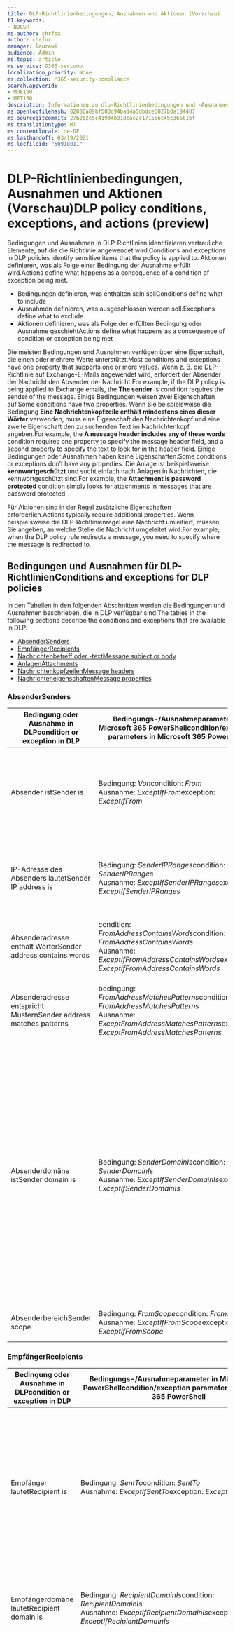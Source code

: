 ```yaml
---
title: DLP-Richtlinienbedingungen, Ausnahmen und Aktionen (Vorschau)
f1.keywords:
- NOCSH
ms.author: chrfox
author: chrfox
manager: laurawi
audience: Admin
ms.topic: article
ms.service: O365-seccomp
localization_priority: None
ms.collection: M365-security-compliance
search.appverid:
- MOE150
- MET150
description: Informationen zu dlp-Richtlinienbedingungen und -Ausnahmen
ms.openlocfilehash: 02880a89bf580d94bad4a5dbdce5027b0a194487
ms.sourcegitcommit: 27b2b2e5c41934b918cac2c171556c45e36661bf
ms.translationtype: MT
ms.contentlocale: de-DE
ms.lasthandoff: 03/19/2021
ms.locfileid: "50918011"
---
```

# <a name="dlp-policy-conditions-exceptions-and-actions-preview"></a><span data-ttu-id="856a9-103">DLP-Richtlinienbedingungen, Ausnahmen und Aktionen (Vorschau)</span><span class="sxs-lookup"><span data-stu-id="856a9-103">DLP policy conditions, exceptions, and actions (preview)</span></span>

<span data-ttu-id="856a9-104">Bedingungen und Ausnahmen in DLP-Richtlinien identifizieren vertrauliche Elemente, auf die die Richtlinie angewendet wird.</span><span class="sxs-lookup"><span data-stu-id="856a9-104">Conditions and exceptions in DLP policies identify sensitive items that the policy is applied to.</span></span> <span data-ttu-id="856a9-105">Aktionen definieren, was als Folge einer Bedingung der Ausnahme erfüllt wird.</span><span class="sxs-lookup"><span data-stu-id="856a9-105">Actions define what happens as a consequence of a condition of exception being met.</span></span>

- <span data-ttu-id="856a9-106">Bedingungen definieren, was enthalten sein soll</span><span class="sxs-lookup"><span data-stu-id="856a9-106">Conditions define what to include</span></span>
- <span data-ttu-id="856a9-107">Ausnahmen definieren, was ausgeschlossen werden soll.</span><span class="sxs-lookup"><span data-stu-id="856a9-107">Exceptions define what to exclude.</span></span>
- <span data-ttu-id="856a9-108">Aktionen definieren, was als Folge der erfüllten Bedingung oder Ausnahme geschieht</span><span class="sxs-lookup"><span data-stu-id="856a9-108">Actions define what happens as a consequence of condition or exception being met</span></span>
 
<span data-ttu-id="856a9-109">Die meisten Bedingungen und Ausnahmen verfügen über eine Eigenschaft, die einen oder mehrere Werte unterstützt.</span><span class="sxs-lookup"><span data-stu-id="856a9-109">Most conditions and exceptions have one property that supports one or more values.</span></span> <span data-ttu-id="856a9-110">Wenn z. B. die DLP-Richtlinie auf  Exchange-E-Mails angewendet wird, erfordert der Absender der Nachricht den Absender der Nachricht.</span><span class="sxs-lookup"><span data-stu-id="856a9-110">For example, if the DLP policy is being applied to Exchange emails, the **The sender** is condition requires the sender of the message.</span></span> <span data-ttu-id="856a9-111">Einige Bedingungen weisen zwei Eigenschaften auf.</span><span class="sxs-lookup"><span data-stu-id="856a9-111">Some conditions have two properties.</span></span> <span data-ttu-id="856a9-112">Wenn Sie beispielsweise die Bedingung **Eine Nachrichtenkopfzeile enthält mindestens eines dieser Wörter** verwenden, muss eine Eigenschaft den Nachrichtenkopf und eine zweite Eigenschaft den zu suchenden Text im Nachrichtenkopf angeben.</span><span class="sxs-lookup"><span data-stu-id="856a9-112">For example, the **A message header includes any of these words** condition requires one property to specify the message header field, and a second property to specify the text to look for in the header field.</span></span> <span data-ttu-id="856a9-113">Einige Bedingungen oder Ausnahmen haben keine Eigenschaften.</span><span class="sxs-lookup"><span data-stu-id="856a9-113">Some conditions or exceptions don’t have any properties.</span></span> <span data-ttu-id="856a9-114">Die Anlage ist beispielsweise **kennwortgeschützt** und sucht einfach nach Anlagen in Nachrichten, die kennwortgeschützt sind.</span><span class="sxs-lookup"><span data-stu-id="856a9-114">For example, the **Attachment is password protected** condition simply looks for attachments in messages that are password protected.</span></span>

<span data-ttu-id="856a9-115">Für Aktionen sind in der Regel zusätzliche Eigenschaften erforderlich.</span><span class="sxs-lookup"><span data-stu-id="856a9-115">Actions typically require additional properties.</span></span> <span data-ttu-id="856a9-116">Wenn beispielsweise die DLP-Richtlinienregel eine Nachricht umleitiert, müssen Sie angeben, an welche Stelle die Nachricht umgeleitet wird.</span><span class="sxs-lookup"><span data-stu-id="856a9-116">For example, when the DLP policy rule redirects a message, you need to specify where the message is redirected to.</span></span> 
<!-- Some actions have multiple properties that are available or required. For example, when the rule adds a header field to the message header, you need to specify both the name and value of the header. When the rule adds a disclaimer to messages, you need to specify the disclaimer text, but you can also specify where to insert the text, or what to do if the disclaimer can't be added to the message. Typically, you can configure multiple actions in a rule, but some actions are exclusive. For example, one rule can't reject and redirect the same message.-->

## <a name="conditions-and-exceptions-for-dlp-policies"></a><span data-ttu-id="856a9-117">Bedingungen und Ausnahmen für DLP-Richtlinien</span><span class="sxs-lookup"><span data-stu-id="856a9-117">Conditions and exceptions for DLP policies</span></span>

<span data-ttu-id="856a9-118">In den Tabellen in den folgenden Abschnitten werden die Bedingungen und Ausnahmen beschrieben, die in DLP verfügbar sind.</span><span class="sxs-lookup"><span data-stu-id="856a9-118">The tables in the following sections describe the conditions and exceptions that are available in DLP.</span></span>

- [<span data-ttu-id="856a9-119">Absender</span><span class="sxs-lookup"><span data-stu-id="856a9-119">Senders</span></span>](#senders)
- [<span data-ttu-id="856a9-120">Empfänger</span><span class="sxs-lookup"><span data-stu-id="856a9-120">Recipients</span></span>](#recipients)
- [<span data-ttu-id="856a9-121">Nachrichtenbetreff oder -text</span><span class="sxs-lookup"><span data-stu-id="856a9-121">Message subject or body</span></span>](#message-subject-or-body)
- [<span data-ttu-id="856a9-122">Anlagen</span><span class="sxs-lookup"><span data-stu-id="856a9-122">Attachments</span></span>](#attachments)
- [<span data-ttu-id="856a9-123">Nachrichtenkopfzeilen</span><span class="sxs-lookup"><span data-stu-id="856a9-123">Message headers</span></span>](#message-headers)
- [<span data-ttu-id="856a9-124">Nachrichteneigenschaften</span><span class="sxs-lookup"><span data-stu-id="856a9-124">Message properties</span></span>](#message-properties)

### <a name="senders"></a><span data-ttu-id="856a9-125">Absender</span><span class="sxs-lookup"><span data-stu-id="856a9-125">Senders</span></span>


|<span data-ttu-id="856a9-126">**Bedingung oder Ausnahme in DLP**</span><span class="sxs-lookup"><span data-stu-id="856a9-126">**condition or exception in DLP**</span></span>  |<span data-ttu-id="856a9-127">**Bedingungs-/Ausnahmeparameter in Microsoft 365 PowerShell**</span><span class="sxs-lookup"><span data-stu-id="856a9-127">**condition/exception parameters in Microsoft 365 PowerShell**</span></span> |<span data-ttu-id="856a9-128">**Eigenschaftstyp**</span><span class="sxs-lookup"><span data-stu-id="856a9-128">**property type**</span></span>  |<span data-ttu-id="856a9-129">**description**</span><span class="sxs-lookup"><span data-stu-id="856a9-129">**description**</span></span>|
|---------|---------|---------|---------|
|<span data-ttu-id="856a9-130">Absender ist</span><span class="sxs-lookup"><span data-stu-id="856a9-130">Sender is</span></span> |<span data-ttu-id="856a9-131">Bedingung: *Von*</span><span class="sxs-lookup"><span data-stu-id="856a9-131">condition: *From*</span></span> <br/> <span data-ttu-id="856a9-132">Ausnahme: *ExceptIfFrom*</span><span class="sxs-lookup"><span data-stu-id="856a9-132">exception: *ExceptIfFrom*</span></span>      |<span data-ttu-id="856a9-133">Addresses</span><span class="sxs-lookup"><span data-stu-id="856a9-133">Addresses</span></span> |     <span data-ttu-id="856a9-134">Nachrichten, die von den angegebenen Postfächern, E-Mail-Benutzern, E-Mail-Kontakten oder Microsoft 365-Gruppen in der Organisation gesendet werden.</span><span class="sxs-lookup"><span data-stu-id="856a9-134">Messages that are sent by the specified mailboxes, mail users, mail contacts, or Microsoft 365 groups in the organization.</span></span>|
|<span data-ttu-id="856a9-135">IP-Adresse des Absenders lautet</span><span class="sxs-lookup"><span data-stu-id="856a9-135">Sender IP address is</span></span>     |<span data-ttu-id="856a9-136">Bedingung: *SenderIPRanges*</span><span class="sxs-lookup"><span data-stu-id="856a9-136">condition: *SenderIPRanges*</span></span><br/> <span data-ttu-id="856a9-137">Ausnahme: *ExceptIfSenderIPRanges*</span><span class="sxs-lookup"><span data-stu-id="856a9-137">exception: *ExceptIfSenderIPRanges*</span></span>         |  <span data-ttu-id="856a9-138">IPAddressRanges</span><span class="sxs-lookup"><span data-stu-id="856a9-138">IPAddressRanges</span></span>       | <span data-ttu-id="856a9-139">Nachrichten, in denen die IP-Adresse des Absenders der angegebenen IP-Adresse entsprecht oder innerhalb des angegebenen IP-Adressbereichs liegt.</span><span class="sxs-lookup"><span data-stu-id="856a9-139">Messages where the sender's IP address matches the specified IP address, or falls within the specified IP address range.</span></span>       |
|<span data-ttu-id="856a9-140">Absenderadresse enthält Wörter</span><span class="sxs-lookup"><span data-stu-id="856a9-140">Sender address contains words</span></span>   | <span data-ttu-id="856a9-141">condition: *FromAddressContainsWords*</span><span class="sxs-lookup"><span data-stu-id="856a9-141">condition: *FromAddressContainsWords*</span></span> <br/> <span data-ttu-id="856a9-142">Ausnahme: *ExceptIfFromAddressContainsWords*</span><span class="sxs-lookup"><span data-stu-id="856a9-142">exception: *ExceptIfFromAddressContainsWords*</span></span>        |   <span data-ttu-id="856a9-143">Words</span><span class="sxs-lookup"><span data-stu-id="856a9-143">Words</span></span>      |   <span data-ttu-id="856a9-144">Nachrichten, die die angegebenen Wörter in der E-Mail-Adresse des Absenders enthalten.</span><span class="sxs-lookup"><span data-stu-id="856a9-144">Messages that contain the specified words in the sender's email address.</span></span>|
| <span data-ttu-id="856a9-145">Absenderadresse entspricht Mustern</span><span class="sxs-lookup"><span data-stu-id="856a9-145">Sender address matches patterns</span></span>    | <span data-ttu-id="856a9-146">bedingung: *FromAddressMatchesPatterns*</span><span class="sxs-lookup"><span data-stu-id="856a9-146">condition: *FromAddressMatchesPatterns*</span></span> <br/> <span data-ttu-id="856a9-147">Ausnahme: *ExceptFromAddressMatchesPatterns*</span><span class="sxs-lookup"><span data-stu-id="856a9-147">exception: *ExceptFromAddressMatchesPatterns*</span></span>       |      <span data-ttu-id="856a9-148">Muster</span><span class="sxs-lookup"><span data-stu-id="856a9-148">Patterns</span></span>   |  <span data-ttu-id="856a9-149">Nachrichten, bei denen die E-Mail-Adresse des Absenders Textmuster enthält, die mit dem angegebenen regulären Ausdruck übereinstimmen.</span><span class="sxs-lookup"><span data-stu-id="856a9-149">Messages where the sender's email address contains text patterns that match the specified regular expressions.</span></span>  |
|<span data-ttu-id="856a9-150">Absenderdomäne ist</span><span class="sxs-lookup"><span data-stu-id="856a9-150">Sender domain is</span></span>  |  <span data-ttu-id="856a9-151">Bedingung: *SenderDomainIs*</span><span class="sxs-lookup"><span data-stu-id="856a9-151">condition: *SenderDomainIs*</span></span> <br/> <span data-ttu-id="856a9-152">Ausnahme: *ExceptIfSenderDomainIs*</span><span class="sxs-lookup"><span data-stu-id="856a9-152">exception: *ExceptIfSenderDomainIs*</span></span>       |<span data-ttu-id="856a9-153">DomainName</span><span class="sxs-lookup"><span data-stu-id="856a9-153">DomainName</span></span>         |     <span data-ttu-id="856a9-154">Nachrichten, bei denen die Domäne der E-Mail-Adresse des Absenders dem angegebenen Wert entspricht.</span><span class="sxs-lookup"><span data-stu-id="856a9-154">Messages where the domain of the sender's email address matches the specified value.</span></span> <span data-ttu-id="856a9-155">Wenn Sie Absenderdomänen  suchen müssen, die die angegebene Domäne enthalten (z. B. eine beliebige Unterdomäne einer Domäne), verwenden Sie **die** Bedingung Absenderadresse entspricht (*FromAddressMatchesPatterns*) und geben Sie die Domäne mit der Syntax " \. domain \. com$" an.</span><span class="sxs-lookup"><span data-stu-id="856a9-155">If you need to find sender domains that *contain* the specified domain (for example, any subdomain of a domain), use **The sender address matches**(*FromAddressMatchesPatterns*) condition and specify the domain by using the syntax: '\.domain\.com$'.</span></span>    |
|<span data-ttu-id="856a9-156">Absenderbereich</span><span class="sxs-lookup"><span data-stu-id="856a9-156">Sender scope</span></span>    | <span data-ttu-id="856a9-157">Bedingung: *FromScope*</span><span class="sxs-lookup"><span data-stu-id="856a9-157">condition: *FromScope*</span></span> <br/> <span data-ttu-id="856a9-158">Ausnahme: *ExceptIfFromScope*</span><span class="sxs-lookup"><span data-stu-id="856a9-158">exception: *ExceptIfFromScope*</span></span>    | <span data-ttu-id="856a9-159">UserScopeFrom</span><span class="sxs-lookup"><span data-stu-id="856a9-159">UserScopeFrom</span></span>    |    <span data-ttu-id="856a9-160">Nachrichten, die von internen oder externen Absendern gesendet werden.</span><span class="sxs-lookup"><span data-stu-id="856a9-160">Messages that are sent by either internal or external senders.</span></span>    |

### <a name="recipients"></a><span data-ttu-id="856a9-161">Empfänger</span><span class="sxs-lookup"><span data-stu-id="856a9-161">Recipients</span></span>

|<span data-ttu-id="856a9-162">**Bedingung oder Ausnahme in DLP**</span><span class="sxs-lookup"><span data-stu-id="856a9-162">**condition or exception in DLP**</span></span>| <span data-ttu-id="856a9-163">**Bedingungs-/Ausnahmeparameter in Microsoft 365 PowerShell**</span><span class="sxs-lookup"><span data-stu-id="856a9-163">**condition/exception parameters in Microsoft 365 PowerShell**</span></span> |    <span data-ttu-id="856a9-164">**Eigenschaftstyp**</span><span class="sxs-lookup"><span data-stu-id="856a9-164">**property type**</span></span> | <span data-ttu-id="856a9-165">**description**</span><span class="sxs-lookup"><span data-stu-id="856a9-165">**description**</span></span>|
|---------|---------|---------|---------|
|<span data-ttu-id="856a9-166">Empfänger lautet</span><span class="sxs-lookup"><span data-stu-id="856a9-166">Recipient is</span></span>|  <span data-ttu-id="856a9-167">Bedingung: *SentTo*</span><span class="sxs-lookup"><span data-stu-id="856a9-167">condition: *SentTo*</span></span> <br/> <span data-ttu-id="856a9-168">Ausnahme: *ExceptIfSentTo*</span><span class="sxs-lookup"><span data-stu-id="856a9-168">exception: *ExceptIfSentTo*</span></span> | <span data-ttu-id="856a9-169">Addresses</span><span class="sxs-lookup"><span data-stu-id="856a9-169">Addresses</span></span> | <span data-ttu-id="856a9-p105">Nachrichten, bei denen es sich bei einem der Empfänger um das angegebene Postfach, den E-Mail-Benutzer oder den E-Mail-Kontakt in der Organisation handelt. Die Empfänger können in den Feldern **To**, **Cc** oder **Bcc** der Nachricht angegeben werden.  </span><span class="sxs-lookup"><span data-stu-id="856a9-p105">Messages where one of the recipients is the specified mailbox, mail user, or mail contact in the organization. The recipients can be in the **To**, **Cc**, or **Bcc** fields of the message.</span></span>|
|<span data-ttu-id="856a9-172">Empfängerdomäne lautet</span><span class="sxs-lookup"><span data-stu-id="856a9-172">Recipient domain is</span></span>|   <span data-ttu-id="856a9-173">Bedingung: *RecipientDomainIs*</span><span class="sxs-lookup"><span data-stu-id="856a9-173">condition: *RecipientDomainIs*</span></span> <br/> <span data-ttu-id="856a9-174">Ausnahme: *ExceptIfRecipientDomainIs*</span><span class="sxs-lookup"><span data-stu-id="856a9-174">exception: *ExceptIfRecipientDomainIs*</span></span> |   <span data-ttu-id="856a9-175">DomainName</span><span class="sxs-lookup"><span data-stu-id="856a9-175">DomainName</span></span> |    <span data-ttu-id="856a9-176">Nachrichten, bei denen die Domäne der E-Mail-Adresse des Absenders dem angegebenen Wert entspricht.</span><span class="sxs-lookup"><span data-stu-id="856a9-176">Messages where the domain of the sender's email address matches the specified value.</span></span>|
|<span data-ttu-id="856a9-177">Empfängeradresse enthält Wörter</span><span class="sxs-lookup"><span data-stu-id="856a9-177">Recipient address contains words</span></span>|  <span data-ttu-id="856a9-178">condition: *AnyOfRecipientAddressContainsWords*</span><span class="sxs-lookup"><span data-stu-id="856a9-178">condition: *AnyOfRecipientAddressContainsWords*</span></span> <br/> <span data-ttu-id="856a9-179">Ausnahme: *ExceptIfAnyOfRecipientAddressContainsWords*</span><span class="sxs-lookup"><span data-stu-id="856a9-179">exception: *ExceptIfAnyOfRecipientAddressContainsWords*</span></span>|  <span data-ttu-id="856a9-180">Words</span><span class="sxs-lookup"><span data-stu-id="856a9-180">Words</span></span>|  <span data-ttu-id="856a9-181">Nachrichten, die die angegebenen Wörter in der E-Mail-Adresse des Empfängers enthalten.</span><span class="sxs-lookup"><span data-stu-id="856a9-181">Messages that contain the specified words in the recipient's email address.</span></span> <br/><span data-ttu-id="856a9-p106">**Hinweis**: Diese Bedingung berücksichtigt keine Nachrichten, die an Proxyadressen des Empfängers gesendet werden. Es werden nur Nachrichten berücksichtigt, die an die primäre E-Mail-Adresse des Empfängers gesendet werden.</span><span class="sxs-lookup"><span data-stu-id="856a9-p106">**Note**: This condition doesn't consider messages that are sent to recipient proxy addresses. It only matches messages that are sent to the recipient's primary email address.</span></span>|
|<span data-ttu-id="856a9-184">Empfängeradresse entspricht Mustern</span><span class="sxs-lookup"><span data-stu-id="856a9-184">Recipient address matches patterns</span></span>| <span data-ttu-id="856a9-185">condition: *AnyOfRecipientAddressMatchesPatterns*</span><span class="sxs-lookup"><span data-stu-id="856a9-185">condition: *AnyOfRecipientAddressMatchesPatterns*</span></span> <br/> <span data-ttu-id="856a9-186">Ausnahme: *ExceptIfAnyOfRecipientAddressMatchesPatterns*</span><span class="sxs-lookup"><span data-stu-id="856a9-186">exception: *ExceptIfAnyOfRecipientAddressMatchesPatterns*</span></span>| <span data-ttu-id="856a9-187">Muster</span><span class="sxs-lookup"><span data-stu-id="856a9-187">Patterns</span></span>    |<span data-ttu-id="856a9-188">Nachrichten, bei denen die E-Mail-Adresse des Empfängers Textmuster enthält, die mit dem angegebenen regulären Ausdruck übereinstimmen.</span><span class="sxs-lookup"><span data-stu-id="856a9-188">Messages where a recipient's email address contains text patterns that match the specified regular expressions.</span></span> <br/> <span data-ttu-id="856a9-p107">**Hinweis**: Diese Bedingung berücksichtigt keine Nachrichten, die an Proxyadressen des Empfängers gesendet werden. Es werden nur Nachrichten berücksichtigt, die an die primäre E-Mail-Adresse des Empfängers gesendet werden.</span><span class="sxs-lookup"><span data-stu-id="856a9-p107">**Note**: This condition doesn't consider messages that are sent to recipient proxy addresses. It only matches messages that are sent to the recipient's primary email address.</span></span>|
|<span data-ttu-id="856a9-191">An Mitglied von gesendet</span><span class="sxs-lookup"><span data-stu-id="856a9-191">Sent to member of</span></span>| <span data-ttu-id="856a9-192">Bedingung: *SentToMemberOf*</span><span class="sxs-lookup"><span data-stu-id="856a9-192">condition: *SentToMemberOf*</span></span> <br/> <span data-ttu-id="856a9-193">Ausnahme: *ExceptIfSentToMemberOf*</span><span class="sxs-lookup"><span data-stu-id="856a9-193">exception: *ExceptIfSentToMemberOf*</span></span>|  <span data-ttu-id="856a9-194">Addresses</span><span class="sxs-lookup"><span data-stu-id="856a9-194">Addresses</span></span>|  <span data-ttu-id="856a9-195">Nachrichten, die Empfänger enthalten, die Mitglied der angegebenen Verteilergruppe, E-Mail-aktivierten Sicherheitsgruppe oder Microsoft 365-Gruppe sind.</span><span class="sxs-lookup"><span data-stu-id="856a9-195">Messages that contain recipients who are members of the specified distribution group, mail-enabled security group, or Microsoft 365 group.</span></span> <span data-ttu-id="856a9-196">Die Gruppe kann in den Feldern **To**, **Cc** oder **Bcc** der Nachricht sein.</span><span class="sxs-lookup"><span data-stu-id="856a9-196">The group can be in the **To**, **Cc**, or **Bcc** fields of the message.</span></span>|

### <a name="message-subject-or-body"></a><span data-ttu-id="856a9-197">Nachrichtenbetreff oder -text</span><span class="sxs-lookup"><span data-stu-id="856a9-197">Message subject or body</span></span>

|<span data-ttu-id="856a9-198">**Bedingung oder Ausnahme in DLP**</span><span class="sxs-lookup"><span data-stu-id="856a9-198">**condition or exception in DLP**</span></span> | <span data-ttu-id="856a9-199">**Bedingungs-/Ausnahmeparameter in Microsoft 365 PowerShell**</span><span class="sxs-lookup"><span data-stu-id="856a9-199">**condition/exception parameters in Microsoft 365 PowerShell**</span></span> |<span data-ttu-id="856a9-200">**Eigenschaftstyp**</span><span class="sxs-lookup"><span data-stu-id="856a9-200">**property type**</span></span>| <span data-ttu-id="856a9-201">**description**</span><span class="sxs-lookup"><span data-stu-id="856a9-201">**description**</span></span>|
|---------|---------|---------|---------|
|<span data-ttu-id="856a9-202">Betreff enthält Wörter oder Ausdrücke</span><span class="sxs-lookup"><span data-stu-id="856a9-202">Subject contains words or phrases</span></span>| <span data-ttu-id="856a9-203">Bedingung: *SubjectContainsWords*</span><span class="sxs-lookup"><span data-stu-id="856a9-203">condition: *SubjectContainsWords*</span></span> <br/> <span data-ttu-id="856a9-204">Ausnahme: *ExceptIf SubjectContainsWords*</span><span class="sxs-lookup"><span data-stu-id="856a9-204">exception: *ExceptIf SubjectContainsWords*</span></span>| <span data-ttu-id="856a9-205">Words</span><span class="sxs-lookup"><span data-stu-id="856a9-205">Words</span></span>   |<span data-ttu-id="856a9-206">Nachrichten, deren Feld Subject die angegebenen Wörter enthält.</span><span class="sxs-lookup"><span data-stu-id="856a9-206">Messages that have the specified words in the Subject field.</span></span>|
|<span data-ttu-id="856a9-207">Betreff entspricht Mustern</span><span class="sxs-lookup"><span data-stu-id="856a9-207">Subject matches patterns</span></span>|<span data-ttu-id="856a9-208">Bedingung: *SubjectMatchesPatterns*</span><span class="sxs-lookup"><span data-stu-id="856a9-208">condition: *SubjectMatchesPatterns*</span></span> <br/> <span data-ttu-id="856a9-209">Ausnahme: *ExceptIf SubjectMatchesPatterns*</span><span class="sxs-lookup"><span data-stu-id="856a9-209">exception: *ExceptIf SubjectMatchesPatterns*</span></span>|<span data-ttu-id="856a9-210">Muster</span><span class="sxs-lookup"><span data-stu-id="856a9-210">Patterns</span></span>   |<span data-ttu-id="856a9-211">Nachrichten, bei denen das Feld Subject Textmuster enthält, die den angegebenen regulären Ausdrücken entsprechen.</span><span class="sxs-lookup"><span data-stu-id="856a9-211">Messages where the Subject field contain text patterns that match the specified regular expressions.</span></span>|
|<span data-ttu-id="856a9-212">Inhalt enthält</span><span class="sxs-lookup"><span data-stu-id="856a9-212">Content contains</span></span>|  <span data-ttu-id="856a9-213">bedingung: *ContentContainsSensitiveInformation*</span><span class="sxs-lookup"><span data-stu-id="856a9-213">condition: *ContentContainsSensitiveInformation*</span></span> <br/> <span data-ttu-id="856a9-214">Ausnahme *ExceptIfContentContainsSensitiveInformation*</span><span class="sxs-lookup"><span data-stu-id="856a9-214">exception *ExceptIfContentContainsSensitiveInformation*</span></span>| <span data-ttu-id="856a9-215">SensitiveInformationTypes</span><span class="sxs-lookup"><span data-stu-id="856a9-215">SensitiveInformationTypes</span></span>|  <span data-ttu-id="856a9-216">Nachrichten oder Dokumente, die vertrauliche Informationen enthalten, wie durch DLP-Richtlinien (Data Loss Prevention, Verhinderung von Datenverlust) definiert.</span><span class="sxs-lookup"><span data-stu-id="856a9-216">Messages or documents that contain sensitive information as defined by data loss prevention (DLP) policies.</span></span>|
| <span data-ttu-id="856a9-217">Muster für Betreff- oder Textkörper-Übereinstimmungen</span><span class="sxs-lookup"><span data-stu-id="856a9-217">Subject or Body matches pattern</span></span>    | <span data-ttu-id="856a9-218">Bedingung: *SubjectOrBodyMatchesPatterns*</span><span class="sxs-lookup"><span data-stu-id="856a9-218">condition: *SubjectOrBodyMatchesPatterns*</span></span> <br/> <span data-ttu-id="856a9-219">Ausnahme: *ExceptIfSubjectOrBodyMatchesPatterns*</span><span class="sxs-lookup"><span data-stu-id="856a9-219">exception: *ExceptIfSubjectOrBodyMatchesPatterns*</span></span>    | <span data-ttu-id="856a9-220">Muster</span><span class="sxs-lookup"><span data-stu-id="856a9-220">Patterns</span></span>    | <span data-ttu-id="856a9-221">Nachrichten, bei denen das Betrefffeld oder der Nachrichtentext Textmuster enthält, die den angegebenen regulären Ausdrücken entsprechen.</span><span class="sxs-lookup"><span data-stu-id="856a9-221">Messages where the subject field or message body contains text patterns that match the specified regular expressions.</span></span>    |
| <span data-ttu-id="856a9-222">Betreff oder Textkörper enthält Wörter</span><span class="sxs-lookup"><span data-stu-id="856a9-222">Subject or Body contains words</span></span>    | <span data-ttu-id="856a9-223">Bedingung: *SubjectOrBodyContainsWords*</span><span class="sxs-lookup"><span data-stu-id="856a9-223">condition: *SubjectOrBodyContainsWords*</span></span> <br/> <span data-ttu-id="856a9-224">Ausnahme: *ExceptIfSubjectOrBodyContainsWords*</span><span class="sxs-lookup"><span data-stu-id="856a9-224">exception: *ExceptIfSubjectOrBodyContainsWords*</span></span>    | <span data-ttu-id="856a9-225">Words</span><span class="sxs-lookup"><span data-stu-id="856a9-225">Words</span></span>    | <span data-ttu-id="856a9-226">Nachrichten mit den angegebenen Wörtern im Betrefffeld oder Nachrichtentext</span><span class="sxs-lookup"><span data-stu-id="856a9-226">Messages that have the specified words in the subject field or message body</span></span>    |


### <a name="attachments"></a><span data-ttu-id="856a9-227">Anlagen</span><span class="sxs-lookup"><span data-stu-id="856a9-227">Attachments</span></span>

|<span data-ttu-id="856a9-228">**Bedingung oder Ausnahme in DLP**</span><span class="sxs-lookup"><span data-stu-id="856a9-228">**condition or exception in DLP**</span></span>| <span data-ttu-id="856a9-229">**Bedingungs-/Ausnahmeparameter in Microsoft 365 PowerShell**</span><span class="sxs-lookup"><span data-stu-id="856a9-229">**condition/exception parameters in Microsoft 365 PowerShell**</span></span>| <span data-ttu-id="856a9-230">**Eigenschaftstyp**</span><span class="sxs-lookup"><span data-stu-id="856a9-230">**property type**</span></span>   |<span data-ttu-id="856a9-231">**description**</span><span class="sxs-lookup"><span data-stu-id="856a9-231">**description**</span></span>|
|---------|---------|---------|---------|
|<span data-ttu-id="856a9-232">Anlage ist passwortgeschützt</span><span class="sxs-lookup"><span data-stu-id="856a9-232">Attachment is password protected</span></span>|<span data-ttu-id="856a9-233">bedingung: *DocumentIsPasswordProtected*</span><span class="sxs-lookup"><span data-stu-id="856a9-233">condition: *DocumentIsPasswordProtected*</span></span> <br/> <span data-ttu-id="856a9-234">Ausnahme: *ExceptIfDocumentIsPasswordProtected*</span><span class="sxs-lookup"><span data-stu-id="856a9-234">exception: *ExceptIfDocumentIsPasswordProtected*</span></span>|<span data-ttu-id="856a9-235">keine</span><span class="sxs-lookup"><span data-stu-id="856a9-235">none</span></span>| <span data-ttu-id="856a9-236">Nachrichten, bei denen eine Anlage kennwortgeschützt ist (und daher nicht überprüft werden kann).</span><span class="sxs-lookup"><span data-stu-id="856a9-236">Messages where an attachment is password protected (and therefore can't be scanned).</span></span> <span data-ttu-id="856a9-237">Die Kennworterkennung funktioniert nur für Office-Dokumente, ZIP-Dateien und 7z-Dateien.</span><span class="sxs-lookup"><span data-stu-id="856a9-237">Password detection only works for Office documents, .zip files, and .7z files.</span></span>|
|<span data-ttu-id="856a9-238">Die Dateierweiterung der Anlage ist</span><span class="sxs-lookup"><span data-stu-id="856a9-238">Attachment’s file extension is</span></span>|<span data-ttu-id="856a9-239">Bedingung: *ContentExtensionMatchesWords*</span><span class="sxs-lookup"><span data-stu-id="856a9-239">condition: *ContentExtensionMatchesWords*</span></span> <br/> <span data-ttu-id="856a9-240">Ausnahme: *ExceptIfContentExtensionMatchesWords*</span><span class="sxs-lookup"><span data-stu-id="856a9-240">exception: *ExceptIfContentExtensionMatchesWords*</span></span>|  <span data-ttu-id="856a9-241">Words</span><span class="sxs-lookup"><span data-stu-id="856a9-241">Words</span></span>   |<span data-ttu-id="856a9-242">Nachrichten, bei denen die Dateierweiterung einer Anlage einem der angegebenen Wörter entspricht.</span><span class="sxs-lookup"><span data-stu-id="856a9-242">Messages where an attachment's file extension matches any of the specified words.</span></span>|
|<span data-ttu-id="856a9-243">Inhalt einer E-Mail-Anlage konnte nicht gescannt werden</span><span class="sxs-lookup"><span data-stu-id="856a9-243">Any email attachment’s content could not be scanned</span></span>|<span data-ttu-id="856a9-244">condition: *DocumentIsUnsupported*</span><span class="sxs-lookup"><span data-stu-id="856a9-244">condition: *DocumentIsUnsupported*</span></span> <br/><span data-ttu-id="856a9-245">Ausnahme: *ExceptIf DocumentIsUnsupported*</span><span class="sxs-lookup"><span data-stu-id="856a9-245">exception: *ExceptIf DocumentIsUnsupported*</span></span>|   <span data-ttu-id="856a9-246">N/V</span><span class="sxs-lookup"><span data-stu-id="856a9-246">n/a</span></span>|    <span data-ttu-id="856a9-247">Nachrichten, für die eine Anlage von Exchange Online nicht systemintern erkannt wird.</span><span class="sxs-lookup"><span data-stu-id="856a9-247">Messages where an attachment isn't natively recognized by Exchange Online.</span></span>|
|<span data-ttu-id="856a9-248">Inhalt einer E-Mail-Anlage wurde nicht vollständig gescannt</span><span class="sxs-lookup"><span data-stu-id="856a9-248">Any email attachment’s content didn’t complete scanning</span></span>|   <span data-ttu-id="856a9-249">Bedingung: *ProcessingLimitExceeded*</span><span class="sxs-lookup"><span data-stu-id="856a9-249">condition: *ProcessingLimitExceeded*</span></span> <br/> <span data-ttu-id="856a9-250">Ausnahme: *ExceptIfProcessingLimitExceeded*</span><span class="sxs-lookup"><span data-stu-id="856a9-250">exception: *ExceptIfProcessingLimitExceeded*</span></span>|    <span data-ttu-id="856a9-251">N/V</span><span class="sxs-lookup"><span data-stu-id="856a9-251">n/a</span></span> |<span data-ttu-id="856a9-p110">Nachrichten, bei denen das Regelmodul das Prüfen der Anlagen nicht abschließen konnte. Sie können diese Bedingung zum Erstellen von Regeln verwenden, die zusammenarbeiten, um Nachrichten zu ermitteln und zu verarbeiten, deren Inhalt nicht vollständig überprüft werden konnte.</span><span class="sxs-lookup"><span data-stu-id="856a9-p110">Messages where the rules engine couldn't complete the scanning of the attachments. You can use this condition to create rules that work together to identify and process messages where the content couldn't be fully scanned.</span></span>|
|<span data-ttu-id="856a9-254">Dokumentname enthält Wörter</span><span class="sxs-lookup"><span data-stu-id="856a9-254">Document name contains words</span></span>|<span data-ttu-id="856a9-255">Bedingung: *DocumentNameMatchesWords*</span><span class="sxs-lookup"><span data-stu-id="856a9-255">condition: *DocumentNameMatchesWords*</span></span> <br/> <span data-ttu-id="856a9-256">Ausnahme: *ExceptIfDocumentNameMatchesWords*</span><span class="sxs-lookup"><span data-stu-id="856a9-256">exception: *ExceptIfDocumentNameMatchesWords*</span></span> |<span data-ttu-id="856a9-257">Words</span><span class="sxs-lookup"><span data-stu-id="856a9-257">Words</span></span>  |<span data-ttu-id="856a9-258">Nachrichten, bei denen der Dateiname einer Anlage einem der angegebenen Wörter entspricht.</span><span class="sxs-lookup"><span data-stu-id="856a9-258">Messages where an attachment's file name matches any of the specified words.</span></span>|
|<span data-ttu-id="856a9-259">Dokumentname entspricht Mustern</span><span class="sxs-lookup"><span data-stu-id="856a9-259">Document name matches patterns</span></span>|<span data-ttu-id="856a9-260">bedingung: *DocumentNameMatchesPatterns*</span><span class="sxs-lookup"><span data-stu-id="856a9-260">condition: *DocumentNameMatchesPatterns*</span></span> <br/> <span data-ttu-id="856a9-261">Ausnahme: *ExceptIfDocumentNameMatchesPatterns*</span><span class="sxs-lookup"><span data-stu-id="856a9-261">exception: *ExceptIfDocumentNameMatchesPatterns*</span></span>|    <span data-ttu-id="856a9-262">Muster</span><span class="sxs-lookup"><span data-stu-id="856a9-262">Patterns</span></span>    |<span data-ttu-id="856a9-263">Nachrichten, bei denen der Dateiname einer Anlage Textmuster enthält, die mit dem angegebenen regulären Ausdruck übereinstimmen.</span><span class="sxs-lookup"><span data-stu-id="856a9-263">Messages where an attachment's file name contains text patterns that match the specified regular expressions.</span></span>|
|<span data-ttu-id="856a9-264">Dokumenteigenschaft lautet</span><span class="sxs-lookup"><span data-stu-id="856a9-264">Document property is</span></span>|<span data-ttu-id="856a9-265">Bedingung: *ContentPropertyContainsWords*</span><span class="sxs-lookup"><span data-stu-id="856a9-265">condition: *ContentPropertyContainsWords*</span></span> <br/> <span data-ttu-id="856a9-266">Ausnahme: *ExceptIfContentPropertyContainsWords*</span><span class="sxs-lookup"><span data-stu-id="856a9-266">exception: *ExceptIfContentPropertyContainsWords*</span></span> |<span data-ttu-id="856a9-267">Words</span><span class="sxs-lookup"><span data-stu-id="856a9-267">Words</span></span>| <span data-ttu-id="856a9-268">Nachrichten oder Dokumente, bei denen die Dateierweiterung einer Anlage einem der angegebenen Wörter entspricht.</span><span class="sxs-lookup"><span data-stu-id="856a9-268">Messages or documents where an attachment's file extension matches any of the specified words.</span></span>|
|<span data-ttu-id="856a9-269">Dokumentgröße gleich oder größer als</span><span class="sxs-lookup"><span data-stu-id="856a9-269">Document size equals or is greater than</span></span>| <span data-ttu-id="856a9-270">bedingung: *DocumentSizeOver*</span><span class="sxs-lookup"><span data-stu-id="856a9-270">condition: *DocumentSizeOver*</span></span> <br/> <span data-ttu-id="856a9-271">Ausnahme: *ExceptIfDocumentSizeOver*</span><span class="sxs-lookup"><span data-stu-id="856a9-271">exception: *ExceptIfDocumentSizeOver*</span></span>|    <span data-ttu-id="856a9-272">Size</span><span class="sxs-lookup"><span data-stu-id="856a9-272">Size</span></span>    |<span data-ttu-id="856a9-273">Nachrichten, bei denen eine Anlage größer oder gleich dem angegebenen Wert ist.</span><span class="sxs-lookup"><span data-stu-id="856a9-273">Messages where any attachment is greater than or equal to the specified value.</span></span>|

### <a name="message-headers"></a><span data-ttu-id="856a9-274">Nachrichtenkopfzeilen</span><span class="sxs-lookup"><span data-stu-id="856a9-274">Message Headers</span></span>

|<span data-ttu-id="856a9-275">**Bedingung oder Ausnahme in DLP**</span><span class="sxs-lookup"><span data-stu-id="856a9-275">**condition or exception in DLP**</span></span>| <span data-ttu-id="856a9-276">**Bedingungs-/Ausnahmeparameter in Microsoft 365 PowerShell**</span><span class="sxs-lookup"><span data-stu-id="856a9-276">**condition/exception parameters in Microsoft 365 PowerShell**</span></span>| <span data-ttu-id="856a9-277">**Eigenschaftstyp**</span><span class="sxs-lookup"><span data-stu-id="856a9-277">**property type**</span></span>|  <span data-ttu-id="856a9-278">**description**</span><span class="sxs-lookup"><span data-stu-id="856a9-278">**description**</span></span>|
|---------|---------|---------|---------|
|<span data-ttu-id="856a9-279">Kopfzeile enthält Wörter oder Ausdrücke</span><span class="sxs-lookup"><span data-stu-id="856a9-279">Header contains words or phrases</span></span>|<span data-ttu-id="856a9-280">Bedingung: *HeaderContainsWords*</span><span class="sxs-lookup"><span data-stu-id="856a9-280">condition: *HeaderContainsWords*</span></span> <br/> <span data-ttu-id="856a9-281">Ausnahme: *ExceptIfHeaderContainsWords*</span><span class="sxs-lookup"><span data-stu-id="856a9-281">exception: *ExceptIfHeaderContainsWords*</span></span>|  <span data-ttu-id="856a9-282">#A0</span><span class="sxs-lookup"><span data-stu-id="856a9-282">Hash Table</span></span>  |<span data-ttu-id="856a9-283">Nachrichten, die das angegebene Header-Feld enthalten, und der Wert des Header-Felds enthält die angegebenen Wörter.</span><span class="sxs-lookup"><span data-stu-id="856a9-283">Messages that contain the specified header field, and the value of that header field contains the specified words.</span></span>|
|<span data-ttu-id="856a9-284">Kopfzeile entspricht Mustern</span><span class="sxs-lookup"><span data-stu-id="856a9-284">Header matches patterns</span></span>|   <span data-ttu-id="856a9-285">Bedingung: *HeaderMatchesPatterns*</span><span class="sxs-lookup"><span data-stu-id="856a9-285">condition: *HeaderMatchesPatterns*</span></span> <br/> <span data-ttu-id="856a9-286">Ausnahme: *ExceptIfHeaderMatchesPatterns*</span><span class="sxs-lookup"><span data-stu-id="856a9-286">exception: *ExceptIfHeaderMatchesPatterns*</span></span>|    <span data-ttu-id="856a9-287">#A0</span><span class="sxs-lookup"><span data-stu-id="856a9-287">Hash Table</span></span>  |<span data-ttu-id="856a9-288">Nachrichten, die das angegebene Header-Feld enthalten, und der Wert des Header-Felds enthält die angegebenen regulären Ausdrücke.</span><span class="sxs-lookup"><span data-stu-id="856a9-288">Messages that contain the specified header field, and the value of that header field contains the specified regular expressions.</span></span>|

### <a name="message-properties"></a><span data-ttu-id="856a9-289">Nachrichteneigenschaften</span><span class="sxs-lookup"><span data-stu-id="856a9-289">Message properties</span></span>

|<span data-ttu-id="856a9-290">**Bedingung oder Ausnahme in DLP**</span><span class="sxs-lookup"><span data-stu-id="856a9-290">**condition or exception in DLP**</span></span>| <span data-ttu-id="856a9-291">**Bedingungs-/Ausnahmeparameter in Microsoft 365 PowerShell**</span><span class="sxs-lookup"><span data-stu-id="856a9-291">**condition/exception parameters in Microsoft 365 PowerShell**</span></span>| <span data-ttu-id="856a9-292">**Eigenschaftstyp**</span><span class="sxs-lookup"><span data-stu-id="856a9-292">**property type**</span></span>   |<span data-ttu-id="856a9-293">**description**</span><span class="sxs-lookup"><span data-stu-id="856a9-293">**description**</span></span>|
|---------|---------|---------|---------|
|<span data-ttu-id="856a9-294">Nachrichtengröße über</span><span class="sxs-lookup"><span data-stu-id="856a9-294">Message size over</span></span>|<span data-ttu-id="856a9-295">Bedingung: *MessageSizeOver*</span><span class="sxs-lookup"><span data-stu-id="856a9-295">condition: *MessageSizeOver*</span></span> <br/> <span data-ttu-id="856a9-296">Ausnahme: *ExceptIfMessageSizeOver*</span><span class="sxs-lookup"><span data-stu-id="856a9-296">exception: *ExceptIfMessageSizeOver*</span></span>| <span data-ttu-id="856a9-297">Size</span><span class="sxs-lookup"><span data-stu-id="856a9-297">Size</span></span>    |<span data-ttu-id="856a9-298">Nachrichten, deren Gesamtgröße (Nachricht sowie Anlagen) größer oder gleich dem angegebenen Wert ist.</span><span class="sxs-lookup"><span data-stu-id="856a9-298">Messages where the total size (message plus attachments) is greater than or equal to the specified value.</span></span> <br/><span data-ttu-id="856a9-p111">**Hinweis**: Grenzwerte für die Nachrichtengröße für Postfächer werden vor E-Mail-Flussregeln ausgewertet. Eine Nachricht, die für ein Postfach zu groß ist, wird zurückgewiesen, bevor eine Regel mit dieser Bedingung auf diese Nachricht angewendet wird.  </span><span class="sxs-lookup"><span data-stu-id="856a9-p111">**Note**: Message size limits on mailboxes are evaluated before mail flow rules. A message that's too large for a mailbox will be rejected before a rule with this condition is able to act on the message.</span></span>|
| <span data-ttu-id="856a9-301">Mit Wichtigkeit</span><span class="sxs-lookup"><span data-stu-id="856a9-301">With importance</span></span>    | <span data-ttu-id="856a9-302">bedingung: *WithImportance*</span><span class="sxs-lookup"><span data-stu-id="856a9-302">condition: *WithImportance*</span></span> <br/> <span data-ttu-id="856a9-303">Ausnahme: *ExceptIfWithImportance*</span><span class="sxs-lookup"><span data-stu-id="856a9-303">exception: *ExceptIfWithImportance*</span></span>    | <span data-ttu-id="856a9-304">Importance</span><span class="sxs-lookup"><span data-stu-id="856a9-304">Importance</span></span>    | <span data-ttu-id="856a9-305">Nachrichten, die mit der angegebenen Wichtigkeitsstufe markiert sind.</span><span class="sxs-lookup"><span data-stu-id="856a9-305">Messages that are marked with the specified importance level.</span></span>    |
| <span data-ttu-id="856a9-306">Inhaltszeichensatz enthält Wörter</span><span class="sxs-lookup"><span data-stu-id="856a9-306">Content character set contains words</span></span>    | <span data-ttu-id="856a9-307">Bedingung: *ContentCharacterSetContainsWords*</span><span class="sxs-lookup"><span data-stu-id="856a9-307">condition: *ContentCharacterSetContainsWords*</span></span> <br/> <span data-ttu-id="856a9-308">*ExceptIfContentCharacterSetContainsWords*</span><span class="sxs-lookup"><span data-stu-id="856a9-308">*ExceptIfContentCharacterSetContainsWords*</span></span>    | <span data-ttu-id="856a9-309">CharacterSets</span><span class="sxs-lookup"><span data-stu-id="856a9-309">CharacterSets</span></span>    | <span data-ttu-id="856a9-310">Nachrichten, die beliebige der angegebenen Zeichensatznamen enthalten.</span><span class="sxs-lookup"><span data-stu-id="856a9-310">Messages that have any of the specified character set names.</span></span>    |
| <span data-ttu-id="856a9-311">Absenderüberschreibung</span><span class="sxs-lookup"><span data-stu-id="856a9-311">Has sender override</span></span>    | <span data-ttu-id="856a9-312">Bedingung: *HasSenderOverride*</span><span class="sxs-lookup"><span data-stu-id="856a9-312">condition: *HasSenderOverride*</span></span> <br/> <span data-ttu-id="856a9-313">Ausnahme: *ExceptIfHasSenderOverride*</span><span class="sxs-lookup"><span data-stu-id="856a9-313">exception: *ExceptIfHasSenderOverride*</span></span>    | <span data-ttu-id="856a9-314">N/V</span><span class="sxs-lookup"><span data-stu-id="856a9-314">n/a</span></span>    | <span data-ttu-id="856a9-315">Nachrichten, bei denen der Absender ausgewählt hat, eine Data Loss Prevention (DLP)-Richtlinie außer Kraft zu setzen.</span><span class="sxs-lookup"><span data-stu-id="856a9-315">Messages where the sender has chosen to override a data loss prevention (DLP) policy.</span></span> <span data-ttu-id="856a9-316">Weitere Informationen zu DLP-Richtlinien finden Sie unter [Verhinderung von Datenverlust.](./data-loss-prevention-policies.md)</span><span class="sxs-lookup"><span data-stu-id="856a9-316">For more information about DLP policies see [Data loss prevention](./data-loss-prevention-policies.md).</span></span>   |
| <span data-ttu-id="856a9-317">Übereinstimmungen mit dem Nachrichtentyp</span><span class="sxs-lookup"><span data-stu-id="856a9-317">Message type matches</span></span>    | <span data-ttu-id="856a9-318">bedingung: *MessageTypeMatches*</span><span class="sxs-lookup"><span data-stu-id="856a9-318">condition: *MessageTypeMatches*</span></span> <br/> <span data-ttu-id="856a9-319">Ausnahme: *ExceptIfMessageTypeMatches*</span><span class="sxs-lookup"><span data-stu-id="856a9-319">exception: *ExceptIfMessageTypeMatches*</span></span>    | <span data-ttu-id="856a9-320">MessageType</span><span class="sxs-lookup"><span data-stu-id="856a9-320">MessageType</span></span>    | <span data-ttu-id="856a9-321">Nachrichten vom angegebenen Typ.</span><span class="sxs-lookup"><span data-stu-id="856a9-321">Messages of the specified type.</span></span>    |

## <a name="actions-for-dlp-policies"></a><span data-ttu-id="856a9-322">Aktionen für DLP-Richtlinien</span><span class="sxs-lookup"><span data-stu-id="856a9-322">Actions for DLP policies</span></span>

<span data-ttu-id="856a9-323">In dieser Tabelle werden die Aktionen beschrieben, die in DLP verfügbar sind.</span><span class="sxs-lookup"><span data-stu-id="856a9-323">This table describes the actions that are available in DLP.</span></span>


|<span data-ttu-id="856a9-324">**Aktion in DLP**</span><span class="sxs-lookup"><span data-stu-id="856a9-324">**action in DLP**</span></span>|<span data-ttu-id="856a9-325">**Aktionsparameter in Microsoft 365 PowerShell**</span><span class="sxs-lookup"><span data-stu-id="856a9-325">**action parameters in Microsoft 365 PowerShell**</span></span>|<span data-ttu-id="856a9-326">**Eigenschaftstyp**</span><span class="sxs-lookup"><span data-stu-id="856a9-326">**property type**</span></span>|<span data-ttu-id="856a9-327">**description**</span><span class="sxs-lookup"><span data-stu-id="856a9-327">**description**</span></span>|
|---------|---------|---------|---------|
|<span data-ttu-id="856a9-328">Kopfzeile festlegen</span><span class="sxs-lookup"><span data-stu-id="856a9-328">Set header</span></span>|<span data-ttu-id="856a9-329">SetHeader</span><span class="sxs-lookup"><span data-stu-id="856a9-329">SetHeader</span></span>|<span data-ttu-id="856a9-330">First-Eigenschaft: *Headername*</span><span class="sxs-lookup"><span data-stu-id="856a9-330">First property: *Header Name*</span></span> </br> <span data-ttu-id="856a9-331">Zweite Eigenschaft: *Header-Wert*</span><span class="sxs-lookup"><span data-stu-id="856a9-331">Second property: *Header Value*</span></span>|<span data-ttu-id="856a9-332">Der Parameter SetHeader gibt eine Aktion für die DLP-Regel an, die ein Kopfzeilenfeld und einen Wert im Nachrichtenkopf hinzufügt oder ändert.</span><span class="sxs-lookup"><span data-stu-id="856a9-332">The SetHeader parameter specifies an action for the DLP rule that adds or modifies a header field and value in the message header.</span></span> <span data-ttu-id="856a9-333">Dieser Parameter verwendet die Syntax "HeaderName:HeaderValue".</span><span class="sxs-lookup"><span data-stu-id="856a9-333">This parameter uses the syntax "HeaderName:HeaderValue".</span></span> <span data-ttu-id="856a9-334">Sie können mehrere Kopfzeilennamen- und Wertpaare durch Kommas getrennt angeben.</span><span class="sxs-lookup"><span data-stu-id="856a9-334">You can specify multiple header name and value pairs separated by commas</span></span>|
|<span data-ttu-id="856a9-335">Header entfernen</span><span class="sxs-lookup"><span data-stu-id="856a9-335">Remove header</span></span>| <span data-ttu-id="856a9-336">RemoveHeader</span><span class="sxs-lookup"><span data-stu-id="856a9-336">RemoveHeader</span></span>| <span data-ttu-id="856a9-337">Erste Eigenschaft: *MessageHeaderField*</span><span class="sxs-lookup"><span data-stu-id="856a9-337">First property: *MessageHeaderField*</span></span></br> <span data-ttu-id="856a9-338">Zweite Eigenschaft: *String*</span><span class="sxs-lookup"><span data-stu-id="856a9-338">Second property: *String*</span></span>|  <span data-ttu-id="856a9-339">Der Parameter RemoveHeader gibt eine Aktion für die DLP-Regel an, die ein Kopfzeilenfeld aus dem Nachrichtenkopf entfernt.</span><span class="sxs-lookup"><span data-stu-id="856a9-339">The RemoveHeader parameter specifies an action for the DLP rule that removes a header field from the message header.</span></span> <span data-ttu-id="856a9-340">Dieser Parameter verwendet die Syntax "HeaderName" oder "HeaderName:HeaderValue". Sie können mehrere Kopfzeilennamen oder Kopfzeilennamen- und Wertpaare durch Kommas getrennt angeben.</span><span class="sxs-lookup"><span data-stu-id="856a9-340">This parameter uses the syntax “HeaderName” or "HeaderName:HeaderValue".You can specify multiple header names or header name and value pairs separated by commas</span></span>|
|<span data-ttu-id="856a9-341">Umleiten der Nachricht an bestimmte Benutzer</span><span class="sxs-lookup"><span data-stu-id="856a9-341">Redirect the message to specific users</span></span>|<span data-ttu-id="856a9-342">*RedirectMessageTo*</span><span class="sxs-lookup"><span data-stu-id="856a9-342">*RedirectMessageTo*</span></span>|<span data-ttu-id="856a9-343">Addresses</span><span class="sxs-lookup"><span data-stu-id="856a9-343">Addresses</span></span>| <span data-ttu-id="856a9-p115">Leitet die Nachricht an die angegebene Empfänger um. Die Nachricht wird nicht an die Originalempfänger übermittelt, und der Absender und die Originalempfänger werden nicht benachrichtigt.</span><span class="sxs-lookup"><span data-stu-id="856a9-p115">Redirects the message to the specified recipients. The message isn't delivered to the original recipients, and no notification is sent to the sender or the original recipients.</span></span>|
|<span data-ttu-id="856a9-346">Weiterleiten der Nachricht zur Genehmigung an den Vorgesetzten des Absenders</span><span class="sxs-lookup"><span data-stu-id="856a9-346">Forward the message for approval to sender’s manager</span></span>| <span data-ttu-id="856a9-347">Mittel</span><span class="sxs-lookup"><span data-stu-id="856a9-347">Moderate</span></span>|<span data-ttu-id="856a9-348">First-Eigenschaft: *ModerateMessageByManager*</span><span class="sxs-lookup"><span data-stu-id="856a9-348">First property: *ModerateMessageByManager*</span></span></br> <span data-ttu-id="856a9-349">Zweite Eigenschaft: *Boolean*</span><span class="sxs-lookup"><span data-stu-id="856a9-349">Second property: *Boolean*</span></span>|<span data-ttu-id="856a9-350">Der Parameter Moderate gibt eine Aktion für die DLP-Regel an, die die E-Mail-Nachricht an einen Moderator sendet.</span><span class="sxs-lookup"><span data-stu-id="856a9-350">The Moderate parameter specifies an action for the DLP rule that sends the email message to a moderator.</span></span> <span data-ttu-id="856a9-351">Dieser Parameter verwendet die Syntax: @{ModerateMessageByManager = <$true \| $false>;</span><span class="sxs-lookup"><span data-stu-id="856a9-351">This parameter uses the syntax: @{ModerateMessageByManager = <$true \| $false>;</span></span>|
|<span data-ttu-id="856a9-352">Weiterleiten der Nachricht zur Genehmigung an bestimmte genehmigende Benutzer</span><span class="sxs-lookup"><span data-stu-id="856a9-352">Forward the message for approval to specific approvers</span></span>| <span data-ttu-id="856a9-353">Mittel</span><span class="sxs-lookup"><span data-stu-id="856a9-353">Moderate</span></span>|<span data-ttu-id="856a9-354">First-Eigenschaft: *ModerateMessageByUser*</span><span class="sxs-lookup"><span data-stu-id="856a9-354">First property: *ModerateMessageByUser*</span></span></br><span data-ttu-id="856a9-355">Zweite Eigenschaft: *Addresses*</span><span class="sxs-lookup"><span data-stu-id="856a9-355">Second property: *Addresses*</span></span>|<span data-ttu-id="856a9-356">Der Parameter Moderate gibt eine Aktion für die DLP-Regel an, die die E-Mail-Nachricht an einen Moderator sendet.</span><span class="sxs-lookup"><span data-stu-id="856a9-356">The Moderate parameter specifies an action for the DLP rule that sends the email message to a moderator.</span></span> <span data-ttu-id="856a9-357">Dieser Parameter verwendet die Syntax: @{ ModerateMessageByUser = @("emailaddress1","emailaddress2",..."emailaddressN")}</span><span class="sxs-lookup"><span data-stu-id="856a9-357">This parameter uses the syntax: @{ ModerateMessageByUser = @("emailaddress1","emailaddress2",..."emailaddressN")}</span></span>|
|<span data-ttu-id="856a9-358">Empfänger hinzufügen</span><span class="sxs-lookup"><span data-stu-id="856a9-358">Add recipient</span></span>|<span data-ttu-id="856a9-359">AddRecipients</span><span class="sxs-lookup"><span data-stu-id="856a9-359">AddRecipients</span></span>|<span data-ttu-id="856a9-360">First-Eigenschaft: *Field*</span><span class="sxs-lookup"><span data-stu-id="856a9-360">First property: *Field*</span></span></br><span data-ttu-id="856a9-361">Zweite Eigenschaft: *Addresses*</span><span class="sxs-lookup"><span data-stu-id="856a9-361">Second property: *Addresses*</span></span>| <span data-ttu-id="856a9-362">Fügt dem Feld An/Cc/Bcc der Nachricht einen oder mehrere Empfänger hinzu.</span><span class="sxs-lookup"><span data-stu-id="856a9-362">Adds one or more recipients to the To/Cc/Bcc field of the message.</span></span> <span data-ttu-id="856a9-363">Dieser Parameter verwendet die Syntax: @{<AddToRecipients \| CopyTo \| BlindCopyTo> = "emailaddress"}</span><span class="sxs-lookup"><span data-stu-id="856a9-363">This parameter uses the syntax: @{<AddToRecipients \| CopyTo \| BlindCopyTo> = "emailaddress"}</span></span>|
|<span data-ttu-id="856a9-364">Hinzufügen des Vorgesetzten des Absenders als Empfänger</span><span class="sxs-lookup"><span data-stu-id="856a9-364">Add the sender’s manager as recipient</span></span>|<span data-ttu-id="856a9-365">AddRecipients</span><span class="sxs-lookup"><span data-stu-id="856a9-365">AddRecipients</span></span> | <span data-ttu-id="856a9-366">First-Eigenschaft: *AddedManagerAction*</span><span class="sxs-lookup"><span data-stu-id="856a9-366">First property: *AddedManagerAction*</span></span></br><span data-ttu-id="856a9-367">Zweite Eigenschaft: *Field*</span><span class="sxs-lookup"><span data-stu-id="856a9-367">Second property: *Field*</span></span> | <span data-ttu-id="856a9-368">Fügt den Vorgesetzten des Absenders als angegebenen Empfängertyp der Nachricht hinzu ( To, Cc, Bcc ) oder leitet die Nachricht an den Vorgesetzten des Absenders ohne Benachrichtigung des Absenders oder des Empfängers um.</span><span class="sxs-lookup"><span data-stu-id="856a9-368">Adds the sender's manager to the message as the specified recipient type ( To, Cc, Bcc ), or redirects the message to the sender's manager without notifying the sender or the recipient.</span></span> <span data-ttu-id="856a9-369">Diese Aktion funktioniert nur, wenn das Manager -Attribut des Absenders in Active Directory definiert ist.</span><span class="sxs-lookup"><span data-stu-id="856a9-369">This action only works if the sender's Manager attribute is defined in Active Directory.</span></span> <span data-ttu-id="856a9-370">Dieser Parameter verwendet die Syntax: @{AddManagerAsRecipientType = "<To \| Cc \| Bcc>"}</span><span class="sxs-lookup"><span data-stu-id="856a9-370">This parameter uses the syntax: @{AddManagerAsRecipientType = "<To \| Cc \| Bcc>"}</span></span>|    
<span data-ttu-id="856a9-371">Vordefinierter Betreff</span><span class="sxs-lookup"><span data-stu-id="856a9-371">Prepend subject</span></span>    |<span data-ttu-id="856a9-372">PrependSubject</span><span class="sxs-lookup"><span data-stu-id="856a9-372">PrependSubject</span></span>    |<span data-ttu-id="856a9-373">String</span><span class="sxs-lookup"><span data-stu-id="856a9-373">String</span></span>    |<span data-ttu-id="856a9-374">Fügt den angegebenen Text am Anfang des Felds Subject der Nachricht ein.</span><span class="sxs-lookup"><span data-stu-id="856a9-374">Adds the specified text to the beginning of the Subject field of the message.</span></span> <span data-ttu-id="856a9-375">Verwenden Sie ein Leerzeichen oder einen Doppelpunkt (:) als letztes Zeichen des angegebenen Texts, um ihn vom ursprünglichen Betrefftext zu unterscheiden.</span><span class="sxs-lookup"><span data-stu-id="856a9-375">Consider using a space or a colon (:) as the last character of the specified text to differentiate it from the original subject text.</span></span></br><span data-ttu-id="856a9-376">Um zu verhindern, dass nachrichten, die bereits den Text im Betreff enthalten (z. B. Antworten), dieselbe Zeichenfolge hinzugefügt werden, fügen Sie der Regel die Ausnahme "Der Betreff enthält Wörter" (ExceptIfSubjectContainsWords) hinzu.</span><span class="sxs-lookup"><span data-stu-id="856a9-376">To prevent the same string from being added to messages that already contain the text in the subject (for example, replies), add the "The subject contains words" (ExceptIfSubjectContainsWords) exception to the rule.</span></span>    |
<span data-ttu-id="856a9-377">Anwenden eines HTML-Haftungsausschlusses</span><span class="sxs-lookup"><span data-stu-id="856a9-377">Apply HTML disclaimer</span></span>    |<span data-ttu-id="856a9-378">ApplyHtmlDisclaimer</span><span class="sxs-lookup"><span data-stu-id="856a9-378">ApplyHtmlDisclaimer</span></span>    |<span data-ttu-id="856a9-379">First-Eigenschaft: *Text*</span><span class="sxs-lookup"><span data-stu-id="856a9-379">First property: *Text*</span></span></br><span data-ttu-id="856a9-380">Zweite Eigenschaft: *Location*</span><span class="sxs-lookup"><span data-stu-id="856a9-380">Second property: *Location*</span></span></br><span data-ttu-id="856a9-381">Dritte Eigenschaft: *Fallbackaktion*</span><span class="sxs-lookup"><span data-stu-id="856a9-381">Third property: *Fallback action*</span></span>    |<span data-ttu-id="856a9-382">Wendet den angegebenen HTML-Haftungsausschluss auf den erforderlichen Speicherort der Nachricht an.</span><span class="sxs-lookup"><span data-stu-id="856a9-382">Applies the specified HTML disclaimer to the required location of the message.</span></span></br><span data-ttu-id="856a9-383">Dieser Parameter verwendet die Syntax: @{ Text = " " ; Location = <Append \| Prepend>; FallbackAction = <\| Wrap Ignore \| Reject> }</span><span class="sxs-lookup"><span data-stu-id="856a9-383">This parameter uses the syntax: @{ Text = “ ” ; Location = <Append \| Prepend>; FallbackAction = <Wrap \| Ignore \| Reject> }</span></span>